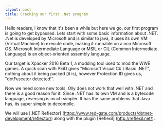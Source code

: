 ```yaml
---
layout: post
title: Cracking our first .Net program
---
```


Hello readers, I know that it's been a while but here we go, our first program is going to get bypassed.
Lets start with some basic information about .NET. .Net is developed by Microsoft and is similar to java, it uses its own VM (Virtual Machine)
to execute code, making it runnable on a non Microsoft OS. Microsoft Intermediate Language or MSIL or CIL (Common Intermediate Language) is an object-oriented assembly language.

Our target is Xpacker 2016 Beta 1, a modding tool used to mod the WWE games. A quick scan with PEiD gives "Microsoft Visual C# / Basic .NET", nothing about it being packed (it is),
however Protection ID gives us, "dotFuscator detected!".

Now we need some new tools, Olly does not work that well with .NET and there is a good reason for it. Since .NET has its own VM and is a bytecode language, reversing is much simpler.
It has the same problems that Java has, its super simple to decompile.

We will use [.NET Reflector] (https://www.red-gate.com/products/dotnet-development/reflector/) along with the plugin [Reflexil] (http://reflexil.net/).
